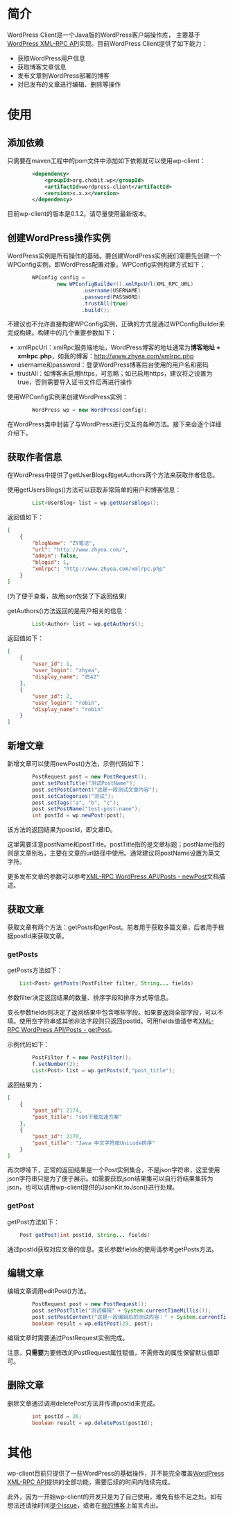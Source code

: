 # 简介
WordPress Client是一个Java版的WordPress客户端操作库， 主要基于[WordPress XML-RPC API](https://codex.wordpress.org/XML-RPC_WordPress_API)实现。目前WordPress Client提供了如下能力：

* 获取WordPress用户信息
* 获取博客文章信息
* 发布文章到WordPress部署的博客
* 对已发布的文章进行编辑、删除等操作

# 使用

## 添加依赖
只需要在maven工程中的pom文件中添加如下依赖就可以使用wp-client：

```xml
        <dependency>
            <groupId>org.chobit.wp</groupId>
            <artifactId>wordpress-client</artifactId>
            <version>x.x.x</version>
        </dependency>
```
目前wp-client的版本是0.1.2。请尽量使用最新版本。

## 创建WordPress操作实例

WordPress实例是所有操作的基础。要创建WordPress实例我们需要先创建一个WPConfig实例，即WordPress配置对象。WPConfig实例构建方式如下：

```java
        WPConfig config =
                new WPConfigBuilder().xmlRpcUrl(XML_RPC_URL)
                        .username(USERNAME)
                        .password(PASSWORD)
                        .trustAll(true)
                        .build();
```

不建议也不允许直接构建WPConfig实例，正确的方式是通过WPConfigBuilder来完成构建。构建中的几个重要参数如下：

* xmlRpcUrl：xmlRpc服务端地址，WordPress博客的地址通常为**博客地址 + xmlrpc.php**，如我的博客：http://www.zhyea.com/xmlrpc.php
* username和password：登录WordPress博客后台使用的用户名和密码
* trustAll：如博客未启用https，可忽略；如已启用https，建议将之设置为true，否则需要导入证书文件后再进行操作

使用WPConfig实例来创建WordPress实例：

```java
        WordPress wp = new WordPress(config);
```

在WordPress类中封装了与WordPress进行交互的各种方法。接下来会逐个详细介绍下。

## 获取作者信息

在WordPress中提供了getUserBlogs和getAuthors两个方法来获取作者信息。

使用getUsersBlogs()方法可以获取非常简单的用户和博客信息：
```java
        List<UserBlog> list = wp.getUsersBlogs();
```
返回值如下：
```json
[
    {
        "blogName": "ZY笔记",
        "url": "http://www.zhyea.com/",
        "admin": false,
        "blogid": 1,
        "xmlrpc": "http://www.zhyea.com/xmlrpc.php"
    }
]
```
(为了便于查看，故用json包装了下返回结果)

getAuthors()方法返回的是用户相关的信息：
```java
        List<Author> list = wp.getAuthors();
```
返回值如下：
```json
[
    {
        "user_id": 1,
        "user_login": "zhyea",
        "display_name": "白42"
    },
    {
        "user_id": 2,
        "user_login": "robin",
        "display_name": "robin"
    }
]
```

## 新增文章

新增文章可以使用newPost()方法，示例代码如下：  
```java
        PostRequest post = new PostRequest();
        post.setPostTitle("测试PostName");
        post.setPostContent("这是一段测试文章内容");
        post.setCategories("测试");
        post.setTags("a", "b", "c");
        post.setPostName("test-post-name");
        int postId = wp.newPost(post);
```
该方法的返回结果为postId，即文章ID。

这里需要注意postName和postTitle。postTitle指的是文章标题；postName指的则是文章别名，主要在文章的url路径中使用。通常建议将postName设置为英文字符。

更多发布文章的参数可以参考[XML-RPC WordPress API/Posts - newPost](https://codex.wordpress.org/XML-RPC_WordPress_API/Posts#wp.newPost)文档描述。

## 获取文章

获取文章有两个方法：getPosts和getPost。前者用于获取多篇文章，后者用于根据postId来获取文章。

### getPosts

getPosts方法如下：
```java
    List<Post> getPosts(PostFilter filter, String... fields)
```
参数filter决定返回结果的数量、排序字段和排序方式等信息。  

变长参数fields则决定了返回结果中包含哪些字段。如果要返回全部字段，可以不填。使用空字符串或其他非法字段则只返回postId。可用fields值请参考[XML-RPC WordPress API/Posts - getPost](https://codex.wordpress.org/XML-RPC_WordPress_API/Posts#Return_Values)。

示例代码如下：
```java
        PostFilter f = new PostFilter();
        f.setNumber(2);
        List<Post> list = wp.getPosts(f,"post_title");
```

返回结果为：

```json
[
    {
        "post_id": 2174,
        "post_title": "sbt下载加速方案"
    },
    {
        "post_id": 2170,
        "post_title": "Java 中文字符按Unicode排序"
    }
]
```

再次啰嗦下，正常的返回结果是一个Post实例集合，不是json字符串，这里使用json字符串只是为了便于展示。如需要获取json结果集可以自行将结果集转为json，也可以调用wp-client提供的JsonKit.toJson()进行处理。

### getPost

getPost方法如下：

```java
    Post getPost(int postId, String... fields) 
```

通过postId获取对应文章的信息。变长参数fields的使用请参考getPosts方法。

## 编辑文章

编辑文章调用editPost()方法。

```java
        PostRequest post = new PostRequest();
        post.setPostTitle("测试编辑" + System.currentTimeMillis());
        post.setPostContent("这是一段编辑后的测试内容：" + System.currentTimeMillis());
        boolean result = wp.editPost(29, post);
```
编辑文章时需要通过PostRequest实例完成。

注意，**只需要**为要修改的PostRequest属性赋值，不需修改的属性保留默认值即可。

## 删除文章

删除文章通过调用deletePost方法并传递postId来完成。

```java
        int postId = 26;
        boolean result = wp.deletePost(postId);
```

# 其他

wp-client目前只提供了一些WordPress的基础操作，并不能完全覆盖[WordPress XML-RPC API](https://codex.wordpress.org/XML-RPC_WordPress_API)提供的全部功能，需要后续的时间内陆续完成。  

此外，因为一开始wp-client的开发只是为了自己使用，难免有些不足之处。如有想法还请抽时间[提个issue](https://github.com/zhyea/wordpress-client/issues)，或者在[我的博客](http://www.zhyea.com)上留言点出。
